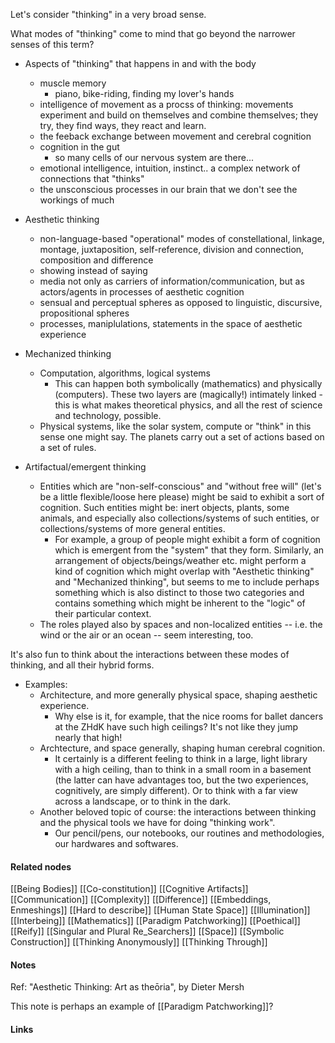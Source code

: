---
---

Let's consider "thinking" in a very broad sense. 

What modes of "thinking" come to mind that go beyond the narrower senses of this term?

- Aspects of "thinking" that happens in and with the body
	- muscle memory 
		- piano, bike-riding, finding my lover's hands
	- intelligence of movement as a procss of thinking: movements experiment and build on themselves and combine themselves; they try, they find ways, they react and learn.
	- the feeback exchange between movement and cerebral cognition
	- cognition in the gut
		- so many cells of our nervous system are there... 
	- emotional intelligence, intuition, instinct.. a complex network of connections that "thinks"
	- the unsconscious processes in our brain that we don't see the workings of much

- Aesthetic thinking
	- non-language-based "operational" modes of constellational, linkage, montage, juxtaposition, self-reference, division and connection, composition and difference
	- showing instead of saying
	- media not only as carriers of information/communication, but as actors/agents in processes of aesthetic cognition
	- sensual and perceptual spheres as opposed to linguistic, discursive, propositional spheres
	- processes, maniplulations, statements in the space of aesthetic experience

- Mechanized thinking
	- Computation, algorithms, logical systems
		- This can happen both symbolically (mathematics) and physically (computers). These two layers are (magically!) intimately linked - this is what makes theoretical physics, and all the rest of science and technology, possible.  
	- Physical systems, like the solar system, compute or "think" in this sense one might say. The planets carry out a set of actions based on a set of rules. 

- Artifactual/emergent thinking
	- Entities  which are "non-self-conscious" and "without free will" (let's be a little flexible/loose here please) might be said to exhibit a sort of cognition. Such entities might be: inert objects, plants, some animals, and especially also collections/systems of such entities, or collections/systems of more general entities. 
		- For example, a group of people might exhibit a form of cognition which is emergent from the "system" that they form. Similarly, an arrangement of objects/beings/weather etc. might perform a kind of cognition which might overlap with "Aesthetic thinking" and "Mechanized thinking", but seems to me to include perhaps something which is also distinct to those two categories and contains something which might be inherent to the "logic" of their particular context. 
	- The roles played also by spaces and non-localized entities -- i.e. the wind or the air or an ocean -- seem interesting, too. 

It's also fun to think about the interactions between these modes of thinking, and all their hybrid forms. 

- Examples: 
	- Architecture, and more generally physical space, shaping aesthetic experience. 
		- Why else is it, for example, that the nice rooms for ballet dancers at the ZHdK have such high ceilings? It's not like they jump nearly that high!
	- Archtecture, and space generally, shaping human cerebral cognition. 
		- It certainly is a different feeling to think in a large, light library with a high ceiling, than to think in a small room in a basement (the latter can have advantages too, but the two experiences, cognitively, are simply different). Or to think with a far view across a landscape, or to think in the dark. 
	- Another beloved topic of course: the interactions between thinking and the physical tools we have for doing "thinking work". 
		- Our pencil/pens, our notebooks, our routines and methodologies, our hardwares and softwares.

#### Related nodes

[[Being Bodies]]
[[Co-constitution]]
[[Cognitive Artifacts]]
[[Communication]]
[[Complexity]]
[[Difference]]
[[Embeddings, Enmeshings]]
[[Hard to describe]]
[[Human State Space]]
[[Illumination]]
[[Interbeing]]
[[Mathematics]]
[[Paradigm Patchworking]]
[[Poethical]]
[[Reify]]
[[Singular and Plural Re_Searchers]]
[[Space]]
[[Symbolic Construction]]
[[Thinking Anonymously]]
[[Thinking Through]]



#### Notes

Ref: "Aesthetic Thinking: Art as theōria", by Dieter Mersh

This note is perhaps an example of [[Paradigm Patchworking]]?


#### Links